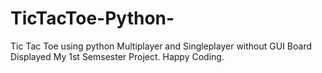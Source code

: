 # TicTacToe-Python-
Tic Tac Toe using python
Multiplayer and Singleplayer
without GUI
Board Displayed
My 1st Semsester Project.
Happy Coding.
